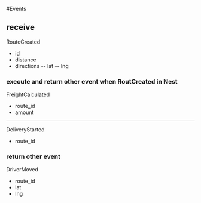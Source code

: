 #Events

## receive

RouteCreated
- id
- distance
- directions
-- lat
-- lng

### execute and return other event when RoutCreated in Nest

FreightCalculated
- route_id
- amount

---

DeliveryStarted
- route_id

### return other event

DriverMoved
- route_id
- lat
- lng